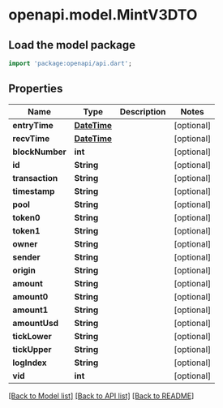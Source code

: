 # openapi.model.MintV3DTO

## Load the model package
```dart
import 'package:openapi/api.dart';
```

## Properties
Name | Type | Description | Notes
------------ | ------------- | ------------- | -------------
**entryTime** | [**DateTime**](DateTime.md) |  | [optional] 
**recvTime** | [**DateTime**](DateTime.md) |  | [optional] 
**blockNumber** | **int** |  | [optional] 
**id** | **String** |  | [optional] 
**transaction** | **String** |  | [optional] 
**timestamp** | **String** |  | [optional] 
**pool** | **String** |  | [optional] 
**token0** | **String** |  | [optional] 
**token1** | **String** |  | [optional] 
**owner** | **String** |  | [optional] 
**sender** | **String** |  | [optional] 
**origin** | **String** |  | [optional] 
**amount** | **String** |  | [optional] 
**amount0** | **String** |  | [optional] 
**amount1** | **String** |  | [optional] 
**amountUsd** | **String** |  | [optional] 
**tickLower** | **String** |  | [optional] 
**tickUpper** | **String** |  | [optional] 
**logIndex** | **String** |  | [optional] 
**vid** | **int** |  | [optional] 

[[Back to Model list]](../README.md#documentation-for-models) [[Back to API list]](../README.md#documentation-for-api-endpoints) [[Back to README]](../README.md)


